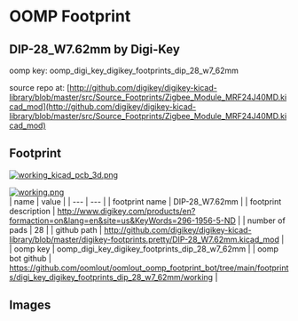 # OOMP Footprint  
## DIP-28_W7.62mm  by Digi-Key  
  
oomp key: oomp_digi_key_digikey_footprints_dip_28_w7_62mm  
  
source repo at: [http://github.com/digikey/digikey-kicad-library/blob/master/src/Source_Footprints/Zigbee_Module_MRF24J40MD.kicad_mod](http://github.com/digikey/digikey-kicad-library/blob/master/src/Source_Footprints/Zigbee_Module_MRF24J40MD.kicad_mod)  
## Footprint  
  
[![working_kicad_pcb_3d.png](working_kicad_pcb_3d_600.png)](working_kicad_pcb_3d.png)  
  
[![working.png](working_600.png)](working.png)  
| name | value | 
| --- | --- | 
| footprint name | DIP-28_W7.62mm | 
| footprint description | http://www.digikey.com/products/en?formaction=on&lang=en&site=us&KeyWords=296-1956-5-ND | 
| number of pads | 28 | 
| github path | http://github.com/digikey/digikey-kicad-library/blob/master/digikey-footprints.pretty/DIP-28_W7.62mm.kicad_mod | 
| oomp key | oomp_digi_key_digikey_footprints_dip_28_w7_62mm | 
| oomp bot github | https://github.com/oomlout/oomlout_oomp_footprint_bot/tree/main/footprints/digi_key_digikey_footprints_dip_28_w7_62mm/working | 
## Images  
